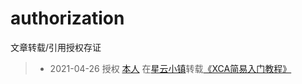 # authorization
文章转载/引用授权存证

> - 2021-04-26
  授权 [本人](https://community.starcloudtech.com/u/zikin) 在[星云小镇](https://community.starcloudtech.com/)转载[《XCA简易入门教程》](https://zikin.org/xca/)
